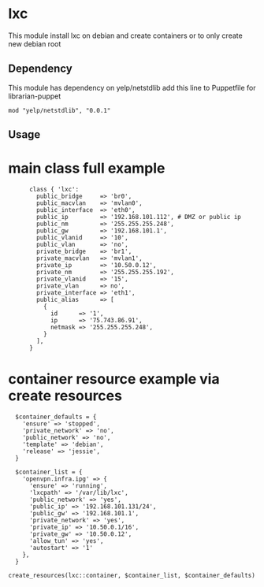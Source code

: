lxc
===

This module install lxc on debian and create containers or to only create new debian root

## Dependency

This module has dependency on yelp/netstdlib
add this line to Puppetfile for librarian-puppet
```
mod "yelp/netstdlib", "0.0.1"
```
## Usage

# main class full example
```
      class { 'lxc':
        public_bridge     => 'br0',
        public_macvlan    => 'mvlan0',
        public_interface  => 'eth0',
        public_ip         => '192.168.101.112', # DMZ or public ip
        public_nm         => '255.255.255.248',
        public_gw         => '192.168.101.1',
        public_vlanid     => '10',
        public_vlan       => 'no',
        private_bridge    => 'br1',
        private_macvlan   => 'mvlan1',
        private_ip        => '10.50.0.12',
        private_nm        => '255.255.255.192',
        private_vlanid    => '15',
        private_vlan      => no',
        private_interface => 'eth1',
        public_alias      => [
          {
            id      => '1',
            ip      => '75.743.86.91',
            netmask => '255.255.255.248',
          }
        ],
      }
```

# container resource example via create resources
```
  $container_defaults = {
    'ensure' => 'stopped',
    'private_network' => 'no',
    'public_network' => 'no',
    'template' => 'debian',
    'release' => 'jessie',
  }

  $container_list = {
    'openvpn.infra.ipg' => {
      'ensure' => 'running',
      'lxcpath' => '/var/lib/lxc',
      'public_network' => 'yes',
      'public_ip' => '192.168.101.131/24',
      'public_gw' => '192.168.101.1',
      'private_network' => 'yes',
      'private_ip' => '10.50.0.1/16',
      'private_gw' => '10.50.0.12',
      'allow_tun' => 'yes',
      'autostart' => '1'
    },
  }

create_resources(lxc::container, $container_list, $container_defaults)
```

